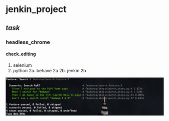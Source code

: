 # jenkin_project
## _task_
### headless_chrome
#### check_editing
1. selenium
2. python
  2a. behave 2a
  2b. jenkin 2b
 
![logo](https://github.com/Akanksha461/behave_example/blob/master/2017-06-28_1230.png)

